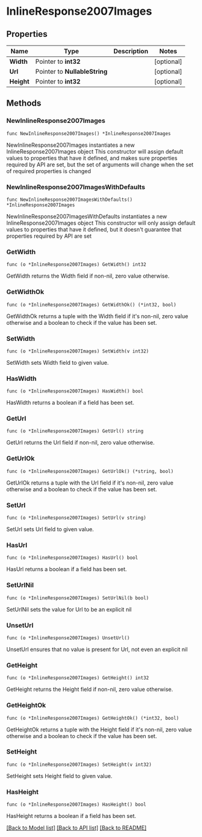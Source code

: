 # InlineResponse2007Images

## Properties

Name | Type | Description | Notes
------------ | ------------- | ------------- | -------------
**Width** | Pointer to **int32** |  | [optional] 
**Url** | Pointer to **NullableString** |  | [optional] 
**Height** | Pointer to **int32** |  | [optional] 

## Methods

### NewInlineResponse2007Images

`func NewInlineResponse2007Images() *InlineResponse2007Images`

NewInlineResponse2007Images instantiates a new InlineResponse2007Images object
This constructor will assign default values to properties that have it defined,
and makes sure properties required by API are set, but the set of arguments
will change when the set of required properties is changed

### NewInlineResponse2007ImagesWithDefaults

`func NewInlineResponse2007ImagesWithDefaults() *InlineResponse2007Images`

NewInlineResponse2007ImagesWithDefaults instantiates a new InlineResponse2007Images object
This constructor will only assign default values to properties that have it defined,
but it doesn't guarantee that properties required by API are set

### GetWidth

`func (o *InlineResponse2007Images) GetWidth() int32`

GetWidth returns the Width field if non-nil, zero value otherwise.

### GetWidthOk

`func (o *InlineResponse2007Images) GetWidthOk() (*int32, bool)`

GetWidthOk returns a tuple with the Width field if it's non-nil, zero value otherwise
and a boolean to check if the value has been set.

### SetWidth

`func (o *InlineResponse2007Images) SetWidth(v int32)`

SetWidth sets Width field to given value.

### HasWidth

`func (o *InlineResponse2007Images) HasWidth() bool`

HasWidth returns a boolean if a field has been set.

### GetUrl

`func (o *InlineResponse2007Images) GetUrl() string`

GetUrl returns the Url field if non-nil, zero value otherwise.

### GetUrlOk

`func (o *InlineResponse2007Images) GetUrlOk() (*string, bool)`

GetUrlOk returns a tuple with the Url field if it's non-nil, zero value otherwise
and a boolean to check if the value has been set.

### SetUrl

`func (o *InlineResponse2007Images) SetUrl(v string)`

SetUrl sets Url field to given value.

### HasUrl

`func (o *InlineResponse2007Images) HasUrl() bool`

HasUrl returns a boolean if a field has been set.

### SetUrlNil

`func (o *InlineResponse2007Images) SetUrlNil(b bool)`

 SetUrlNil sets the value for Url to be an explicit nil

### UnsetUrl
`func (o *InlineResponse2007Images) UnsetUrl()`

UnsetUrl ensures that no value is present for Url, not even an explicit nil
### GetHeight

`func (o *InlineResponse2007Images) GetHeight() int32`

GetHeight returns the Height field if non-nil, zero value otherwise.

### GetHeightOk

`func (o *InlineResponse2007Images) GetHeightOk() (*int32, bool)`

GetHeightOk returns a tuple with the Height field if it's non-nil, zero value otherwise
and a boolean to check if the value has been set.

### SetHeight

`func (o *InlineResponse2007Images) SetHeight(v int32)`

SetHeight sets Height field to given value.

### HasHeight

`func (o *InlineResponse2007Images) HasHeight() bool`

HasHeight returns a boolean if a field has been set.


[[Back to Model list]](../README.md#documentation-for-models) [[Back to API list]](../README.md#documentation-for-api-endpoints) [[Back to README]](../README.md)


